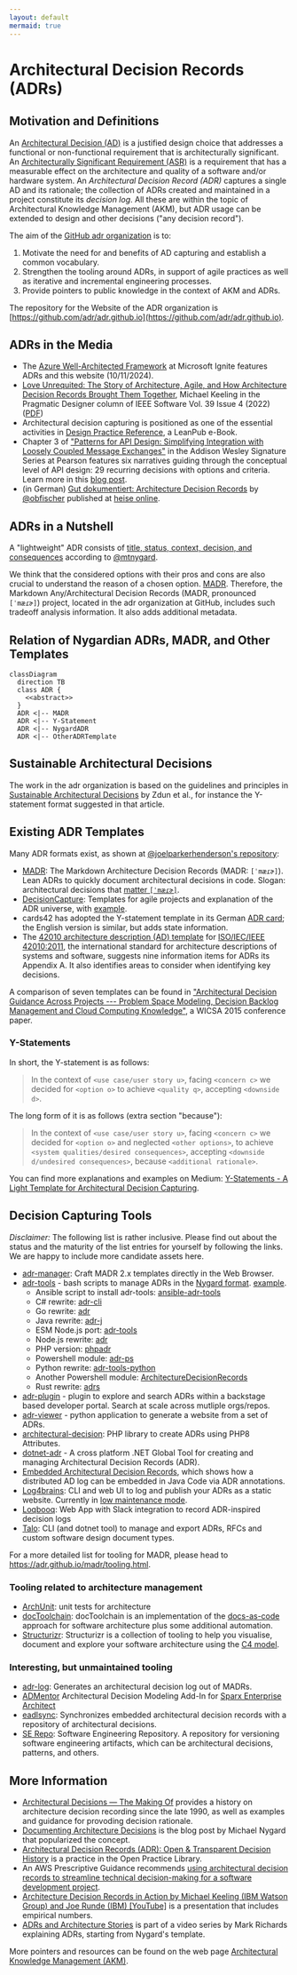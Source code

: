 ```yaml
---
layout: default
mermaid: true
---
```


# Architectural Decision Records (ADRs)

## Motivation and Definitions

An [Architectural Decision (AD)](https://en.wikipedia.org/wiki/Architectural_decision) is a justified design choice that addresses a functional or non-functional requirement that is architecturally significant.
An [Architecturally Significant Requirement (ASR)](https://en.wikipedia.org/wiki/Architecturally_significant_requirements) is a requirement that has a measurable effect on the architecture and quality of a software and/or hardware system.
An *Architectural Decision Record (ADR)* captures a single AD and its rationale;
the collection of ADRs created and maintained in a project constitute its *decision log*.
All these are within the topic of Architectural Knowledge Management (AKM), but ADR usage can be extended to design and other decisions ("any decision record").

The aim of the [GitHub adr organization](https://github.com/adr) is to:

1. Motivate the need for and benefits of AD capturing and establish a common vocabulary.
2. Strengthen the tooling around ADRs, in support of agile practices as well as iterative and incremental engineering processes.
3. Provide pointers to public knowledge in the context of AKM and ADRs.

<!-- > Note: The term "architecture decision record" can be used interchangeably. -->

The repository for the Website of the ADR organization is [https://github.com/adr/adr.github.io](https://github.com/adr/adr.github.io).

## ADRs in the Media

- The [Azure Well-Architected Framework](https://learn.microsoft.com/en-us/azure/well-architected/architect-role/architecture-decision-record) at Microsoft Ignite features ADRs and this website (10/11/2024).
- [Love Unrequited: The Story of Architecture, Agile, and How Architecture Decision Records Brought Them Together](https://ieeexplore.ieee.org/document/9801811), Michael Keeling in the Pragmatic Designer column of IEEE Software Vol. 39 Issue 4 (2022) ([PDF](https://ieeexplore.ieee.org/stamp/stamp.jsp?arnumber=9801811))
- Architectural decision capturing is positioned as one of the essential activities in [Design Practice Reference](https://leanpub.com/dpr), a LeanPub e-Book.
- Chapter 3 of ["Patterns for API Design: Simplifying Integration with Loosely Coupled Message Exchanges"](https://api-patterns.org/book/) in the Addison Wesley Signature Series at Pearson features six narratives guiding through the conceptual level of API design: 29 recurring decisions with  options and criteria. Learn more in this [blog post](https://medium.com/nerd-for-tech/api-patterns-website-redesigned-and-sample-book-chapter-available-df9daf4b5e15).
- (in German) [Gut dokumentiert: Architecture Decision Records](https://www.heise.de/hintergrund/Gut-dokumentiert-Architecture-Decision-Records-4664988.html) by [@obfischer](https://github.com/obfischer) published at [heise online](https://www.heise.de/).

<!-- markdownlint-disable-next-line MD022 -->
## ADRs in a Nutshell <!-- Lightweight ADRs Should be Adopted -->

A "lightweight" ADR consists of [title, status, context, decision, and consequences](https://github.com/joelparkerhenderson/architecture-decision-record/blob/main/locales/en/templates/decision-record-template-by-michael-nygard/index.md) according to [@mtnygard](https://github.com/mtnygard). <!-- From Nygard post: "Context This section describes the forces at play, including technological, political, social, and project local." -->

<!-- 
[ThoughtWorks](https://www.thoughtworks.com/) listed architectural decision records as "adopt" at their [technology radar vol. 18](https://assets.thoughtworks.com/assets/technology-radar-vol-18-en.pdf): <https://www.thoughtworks.com/en-us/radar/techniques/lightweight-architecture-decision-records> 
-->

We think that the considered options with their pros and cons are also crucial to understand the reason of a chosen option. [MADR](https://adr.github.io/madr/). Therefore, the Markdown Any/Architectural Decision Records (MADR, pronounced `[ˈmæɾɚ]`) project, located in the adr organization at GitHub, includes such tradeoff analysis information. It also adds additional metadata.

## Relation of Nygardian ADRs, MADR, and Other Templates

```mermaid
classDiagram
  direction TB
  class ADR {
    <<abstract>>
  }
  ADR <|-- MADR
  ADR <|-- Y-Statement
  ADR <|-- NygardADR
  ADR <|-- OtherADRTemplate
```

## Sustainable Architectural Decisions

The work in the adr organization is based on the guidelines and principles in [Sustainable Architectural Decisions](https://www.infoq.com/articles/sustainable-architectural-design-decisions) by Zdun et al., for instance the Y-statement format suggested in that article.

## Existing ADR Templates

Many ADR formats exist, as shown at [@joelparkerhenderson's repository](https://github.com/joelparkerhenderson/architecture_decision_record):

<!-- - Overview: [Architectural Decision Records](https://github.com/joelparkerhenderson/architecture_decision_record): collection of markdown (?) templates converted to Markdown -->
- [MADR](https://adr.github.io/madr/): The Markdown Architecture Decision Records (MADR: `[ˈmæɾɚ]`). Lean ADRs to quickly document architectural decisions in code. Slogan: architectural decisions that [matter `[ˈmæɾɚ]`](https://en.wiktionary.org/wiki/matter#Pronunciation).
- [DecisionCapture](https://schubmat.github.io/DecisionCapture/): Templates for agile projects and explanation of the ADR universe, with [example](https://github.com/schubmat/DecisionCapture/blob/master/samples/samples_merged/samples_simpleTemplate_secondSprint.md).
- cards42 has adopted the Y-statement template in its German [ADR card](https://cards42.org#adr); the English version is similar, but adds state information.
- The [42010 architecture description (AD) template](http://www.iso-architecture.org/42010/templates/) for [ISO/IEC/IEEE 42010:2011](https://en.wikipedia.org/wiki/ISO/IEC_42010), the international standard for architecture descriptions of systems and software, suggests nine information items for ADRs its Appendix A. It also identifies areas to consider when identifying key decisions.

A comparison of seven templates can be found in ["Architectural Decision Guidance Across Projects --- Problem Space Modeling, Decision Backlog Management and Cloud Computing Knowledge"](https://www.ost.ch/fileadmin/dateiliste/3_forschung_dienstleistung/institute/ifs/cloud-application-lab/admentor-wicsa2015ubmissionv11nc.pdf), a WICSA 2015 conference paper.

### Y-Statements 

In short, the Y-statement is as follows:

> In the context of `<use case/user story u>`, facing `<concern c>` we decided for `<option o>` to achieve `<quality q>`, accepting `<downside d>`.

The long form of it is as follows (extra section "because"):

> In the context of `<use case/user story u>`,
> facing `<concern c>`
> we decided for `<option o>`
> and neglected `<other options>`,
> to achieve `<system qualities/desired consequences>`,
> accepting `<downside d/undesired consequences>`,
> because `<additional rationale>`.

You can find more explanations and examples on Medium: [Y-Statements - A Light Template for Architectural Decision Capturing](https://medium.com/@docsoc/y-statements-10eb07b5a177).


## Decision Capturing Tools

*Disclaimer:*
The following list is rather inclusive.
Please find out about the status and the maturity of the list entries for yourself by following the links.
We are happy to include more candidate assets here.

- [adr-manager](https://adr.github.io/adr-manager/#/): Craft MADR 2.x templates directly in the Web Browser.
- [adr-tools](https://github.com/npryce/adr-tools) - bash scripts to manage ADRs in the [Nygard format](https://cognitect.com/blog/2011/11/15/documenting-architecture-decisions.html). [example](https://github.com/npryce/adr-tools/blob/master/doc/adr/0002-implement-as-shell-scripts.md).
  - Ansible script to install adr-tools: [ansible-adr-tools](https://github.com/escalate/ansible-adr-tools)
  - C# rewrite: [adr-cli](https://github.com/GingerTommy/adr-cli)
  - Go rewrite: [adr](https://github.com/marouni/adr)
  - Java rewrite: [adr-j](https://github.com/adoble/adr-j)
  - ESM Node.js port: [adr-tools](https://github.com/meza/adr-tools)
  - Node.js rewrite: [adr](https://github.com/phodal/adr)
  - PHP version: [phpadr](https://github.com/globtec/phpadr)
  - Powershell module: [adr-ps](https://github.com/rdagumampan/adr-ps)
  - Python rewrite: [adr-tools-python](https://pypi.org/project/adr-tools-python/)
  - Another Powershell module: [ArchitectureDecisionRecords](https://github.com/ajoberstar/ArchitectureDecisionRecords)
  - Rust rewrite: [adrs](https://github.com/joshrotenberg/adrs)
- [adr-plugin](https://github.com/backstage/community-plugins/tree/main/workspaces/adr/plugins/adr) - plugin to explore and search ADRs within a backstage based developer portal. Search at scale across mutliple orgs/repos.
- [adr-viewer](https://github.com/mrwilson/adr-viewer) - python application to generate a website from a set of ADRs.
- [architectural-decision](https://github.com/cspray/architectural-decision): PHP library to create ADRs using PHP8 Attributes.
- [dotnet-adr](https://github.com/endjin/dotnet-adr) - A cross platform .NET Global Tool for creating and managing Architectural Decision Records (ADR).
- [Embedded Architectural Decision Records](https://github.com/adr/e-adr#embedded-architectural-decision-records), which shows how a distributed AD log can be embedded in Java Code via ADR annotations.
- [Log4brains](https://github.com/thomvaill/log4brains): CLI and web UI to log and publish your ADRs as a static website. Currently in [low maintenance mode](https://github.com/thomvaill/log4brains/discussions/108#discussioncomment-7607483).
- [Loqbooq](https://loqbooq.app): Web App with Slack integration to record ADR-inspired decision logs
- [Talo](https://github.com/canpolat/talo): CLI (and dotnet tool) to manage and export ADRs, RFCs and custom software design document types.

For a more detailed list for tooling for MADR, please head to <https://adr.github.io/madr/tooling.html>.

### Tooling related to architecture management

- [ArchUnit](https://github.com/TNG/ArchUnit): unit tests for architecture
- [docToolchain](https://doctoolchain.github.io/docToolchain/): docToolchain is an implementation of the [docs-as-code](https://www.writethedocs.org/guide/docs-as-code/) approach for software architecture plus some additional automation.
- [Structurizr](https://www.structurizr.com/): Structurizr is a collection of tooling to help you visualise, document and explore your software architecture using the [C4 model](https://c4model.com/).

### Interesting, but unmaintained tooling

- [adr-log](https://github.com/adr/adr-log): Generates an architectural decision log out of MADRs.
- [ADMentor](https://github.com/IFS-HSR/ADMentor) Architectural Decision Modeling Add-In for [Sparx Enterprise Architect](https://www.sparxsystems.de/uml/neweditions/)
- [eadlsync](https://adr.github.io/eadlsync/): Synchronizes embedded architectural decision records with a repository of architectural decisions.
- [SE Repo](https://github.com/adr/serepo): Software Engineering Repository. A repository for versioning software engineering artifacts, which can be architectural decisions, patterns, and others.

## More Information

- [Architectural Decisions — The Making Of](https://www.ozimmer.ch/practices/2020/04/27/ArchitectureDecisionMaking.html) provides a history on architecture decision recording since the late 1990, as well as examples and guidance for provoding decision rationale.
- [Documenting Architecture Decisions](https://cognitect.com/blog/2011/11/15/documenting-architecture-decisions.html) is the blog post by Michael Nygard that popularized the concept.
- [Architectural Decision Records (ADR): Open & Transparent Decision History](https://openpracticelibrary.com/practice/architectural-decision-records-adr/) is a practice in the Open Practice Library.
- An AWS Prescriptive Guidance recommends [using architectural decision records to streamline technical decision-making for a software development project](https://docs.aws.amazon.com/prescriptive-guidance/latest/architectural-decision-records/welcome.html).
- [Architecture Decision Records in Action by Michael Keeling (IBM Watson Group) and Joe Runde (IBM) [YouTube]](https://www.youtube.com/watch?v=41NVge3_cYo) is a presentation that includes empirical numbers.
- [ADRs and Architecture Stories](https://www.developertoarchitect.com/lessons/lesson168.html) is part of a video series by Mark Richards explaining ADRs, starting from Nygard's template.
<!-- - [Work by Daniel Popescu](https://scholar.google.com/citations?user=dASv28sAAAAJ) -->

More pointers and resources can be found on the web page [Architectural Knowledge Management (AKM)](https://www.ost.ch/en/research-and-consulting-services/computer-science/ifs-institute-for-software-new/cloud-application-lab/architectural-knowledge-management-akm).



